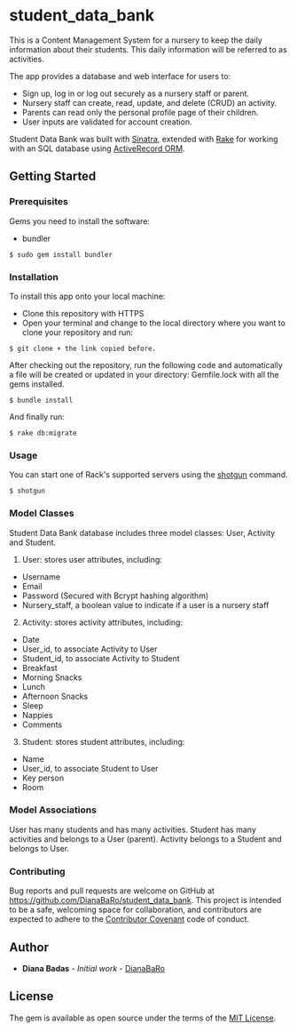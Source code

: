 # student_data_bank

This is a Content Management System for a nursery to keep the daily information about their students. This daily information will be referred to as activities.

The app provides a database and web interface for users to:

* Sign up, log in or log out securely as a nursery staff or parent. 
* Nursery staff can create, read, update, and delete (CRUD) an activity.
* Parents can read only the personal profile page of their children.
* User inputs are validated for account creation.


Student Data Bank was built with [Sinatra](http://sinatrarb.com/), extended with [Rake](https://github.com/ruby/rake) for working with an SQL database using [ActiveRecord ORM](https://github.com/rails/rails/tree/master/activerecord).
## Getting Started


### Prerequisites
Gems you need to install the software:

* bundler

```
$ sudo gem install bundler
```

### Installation

To install this app onto your local machine:

* Clone this repository with HTTPS
* Open your terminal and change to the local directory where you want to clone your repository and run:

```
$ git clone + the link copied before.
```

After checking out the repository, run the following code and automatically a file will be created or updated in your directory: Gemfile.lock with all the gems installed.

```
$ bundle install
```

And finally run:

```
$ rake db:migrate
```

### Usage
You can start one of Rack's supported servers using the [shotgun](https://github.com/rtomayko/shotgun) command. 

```
$ shotgun
```
### Model Classes
Student Data Bank database includes three model classes: User, Activity and Student.

1. User: stores user attributes, including:
* Username
* Email
* Password (Secured with Bcrypt hashing algorithm)
* Nursery_staff, a boolean value to indicate if a user is a nursery staff

2. Activity: stores activity attributes, including:
* Date
* User_id, to associate Activity to User
* Student_id, to associate Activity to Student
* Breakfast
* Morning Snacks
* Lunch
* Afternoon Snacks
* Sleep
* Nappies
* Comments

3. Student: stores student attributes, including:
* Name
* User_id, to associate Student to User
* Key person
* Room

### Model Associations
User has many students and has many activities.
Student has many activities and belongs to a User (parent).
Activity belongs to a Student and belongs to User.


### Contributing
Bug reports and pull requests are welcome on GitHub at https://github.com/DianaBaRo/student_data_bank. This project is intended to be a safe, welcoming space for collaboration, and contributors are expected to adhere to the [Contributor Covenant](https://www.contributor-covenant.org/) code of conduct.

## Author

* **Diana Badas** - *Initial work* - [DianaBaRo](https://github.com/DianaBaRo)

## License

The gem is available as open source under the terms of the [MIT License](https://opensource.org/licenses/MIT).